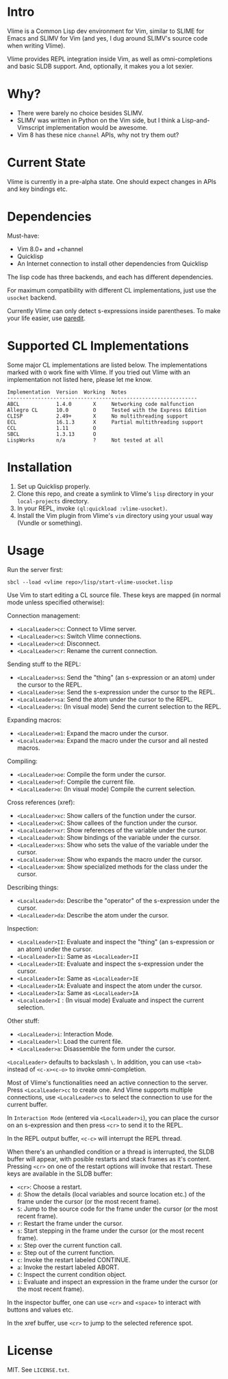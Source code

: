 Intro
=====

Vlime is a Common Lisp dev environment for Vim, similar to SLIME for Emacs and
SLIMV for Vim (and yes, I dug around SLIMV's source code when writing Vlime).

Vlime provides REPL integration inside Vim, as well as omni-completions and
basic SLDB support. And, optionally, it makes you a lot sexier.

Why?
====

* There were barely no choice besides SLIMV.
* SLIMV was written in Python on the Vim side, but I think a Lisp-and-Vimscript
  implementation would be awesome.
* Vim 8 has these nice `channel` APIs, why not try them out?

Current State
=============

Vlime is currently in a pre-alpha state. One should expect changes in APIs and
key bindings etc.

Dependencies
============

Must-have:

* Vim 8.0+ and +channel
* Quicklisp
* An Internet connection to install other dependencies from Quicklisp

The lisp code has three backends, and each has different dependencies.

For maximum compatibility with different CL implementations, just use the
`usocket` backend.

Currently Vlime can only detect s-expressions inside parentheses. To make your
life easier, use [paredit](https://github.com/kovisoft/paredit).

Supported CL Implementations
============================

Some major CL implementations are listed below. The implementations marked
with `O` work fine with Vlime. If you tried out Vlime with an implementation
not listed here, please let me know.

```
Implementation  Version  Working  Notes
--------------------------------------------------------------
ABCL            1.4.0       X     Networking code malfunction
Allegro CL      10.0        O     Tested with the Express Edition
CLISP           2.49+       X     No multithreading support
ECL             16.1.3      X     Partial multithreading support
CCL             1.11        O
SBCL            1.3.13      O
LispWorks       n/a         ?     Not tested at all
```

Installation
============

1. Set up Quicklisp properly.
2. Clone this repo, and create a symlink to Vlime's `lisp` directory in your
   `local-projects` directory.
3. In your REPL, invoke `(ql:quickload :vlime-usocket)`.
4. Install the Vim plugin from Vlime's `vim` directory using your usual way
   (Vundle or something).

Usage
=====

Run the server first:

    sbcl --load <vlime repo>/lisp/start-vlime-usocket.lisp

Use Vim to start editing a CL source file. These keys are mapped (in normal
mode unless specified otherwise):

Connection management:

* `<LocalLeader>cc`: Connect to Vlime server.
* `<LocalLeader>cs`: Switch Vlime connections.
* `<LocalLeader>cd`: Disconnect.
* `<LocalLeader>cr`: Rename the current connection.

Sending stuff to the REPL:

* `<LocalLeader>ss`: Send the "thing" (an s-expression or an atom) under the cursor to the REPL.
* `<LocalLeader>se`: Send the s-expression under the cursor to the REPL.
* `<LocalLeader>sa`: Send the atom under the cursor to the REPL.
* `<LocalLeader>s`: (In visual mode) Send the current selection to the REPL.

Expanding macros:

* `<LocalLeader>m1`: Expand the macro under the cursor.
* `<LocalLeader>ma`: Expand the macro under the cursor and all nested macros.

Compiling:

* `<LocalLeader>oe`: Compile the form under the cursor.
* `<LocalLeader>of`: Compile the current file.
* `<LocalLeader>o`: (In visual mode) Compile the current selection.

Cross references (xref):

* `<LocalLeader>xc`: Show callers of the function under the cursor.
* `<LocalLeader>xC`: Show callees of the function under the cursor.
* `<LocalLeader>xr`: Show references of the variable under the cursor.
* `<LocalLeader>xb`: Show bindings of the variable under the cursor.
* `<LocalLeader>xs`: Show who sets the value of the variable under the cursor.
* `<LocalLeader>xe`: Show who expands the macro under the cursor.
* `<LocalLeader>xm`: Show specialized methods for the class under the cursor.

Describing things:

* `<LocalLeader>do`: Describe the "operator" of the s-expression under the cursor.
* `<LocalLeader>da`: Describe the atom under the cursor.

Inspection:

* `<LocalLeader>II`: Evaluate and inspect the "thing" (an s-expression or an atom) under the cursor.
* `<LocalLeader>Ii`: Same as `<LocalLeader>II`
* `<LocalLeader>IE`: Evaluate and inspect the s-expression under the cursor.
* `<LocalLeader>Ie`: Same as `<LocalLeader>IE`
* `<LocalLeader>IA`: Evaluate and inspect the atom under the cursor.
* `<LocalLeader>Ia`: Same as `<LocalLeader>IA`
* `<LocalLeader>I` : (In visual mode) Evaluate and inspect the current selection.

Other stuff:

* `<LocalLeader>i`: Interaction Mode.
* `<LocalLeader>l`: Load the current file.
* `<LocalLeader>a`: Disassemble the form under the cursor.

`<LocalLeader>` defaults to backslash `\`. In addition, you can use `<tab>`
instead of `<c-x><c-o>` to invoke omni-completion.

Most of Vlime's functionalities need an active connection to the server. Press
`<LocalLeader>cc` to create one. And Vlime supports multiple connections, use
`<LocalLeader>cs` to select the connection to use for the current buffer.

In `Interaction Mode` (entered via `<LocalLeader>i`), you can place the cursor
on an s-expression and then press `<cr>` to send it to the REPL.

In the REPL output buffer, `<c-c>` will interrupt the REPL thread.

When there's an unhandled condition or a thread is interrupted, the SLDB
buffer will appear, with posible restarts and stack frames as it's content.
Pressing `<cr>` on one of the restart options will invoke that restart. These
keys are available in the SLDB buffer:

* `<cr>`: Choose a restart.
* `d`: Show the details (local variables and source location etc.) of the
       frame under the cursor (or the most recent frame).
* `S`: Jump to the source code for the frame under the cursor (or the most recent frame).
* `r`: Restart the frame under the cursor.
* `s`: Start stepping in the frame under the cursor (or the most recent frame).
* `x`: Step over the current function call.
* `o`: Step out of the current function.
* `c`: Invoke the restart labeled CONTINUE.
* `a`: Invoke the restart labeled ABORT.
* `C`: Inspect the current condition object.
* `i`: Evaluate and inspect an expression in the frame under the cursor (or
       the most recent frame).

In the inspector buffer, one can use `<cr>` and `<space>` to interact with
buttons and values etc.

In the xref buffer, use `<cr>` to jump to the selected reference spot.

License
=======

MIT. See `LICENSE.txt`.
